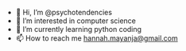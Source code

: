 - 👋 Hi, I’m @psychotendencies
- 👀 I’m interested in computer science
- 🌱 I’m currently learning python coding
- 📫 How to reach me hannah.mayanja@gmail.com

<!---
psychotendencies/psychotendencies is a ✨ special ✨ repository because its `README.md` (this file) appears on your GitHub profile.
You can click the Preview link to take a look at your changes.
--->
